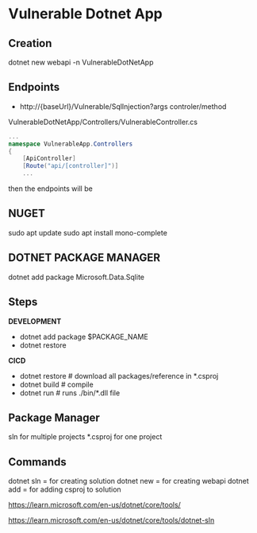 # Vulnerable Dotnet App

## Creation

dotnet new webapi -n VulnerableDotNetApp

## Endpoints

- http://{baseUrl}/Vulnerable/SqlInjection?args
controler/method

VulnerableDotNetApp/Controllers/VulnerableController.cs
```c#
...
namespace VulnerableApp.Controllers
{
    [ApiController]
    [Route("api/[controller]")]
    ...
```

then the endpoints will be 

## NUGET

sudo apt update
sudo apt install mono-complete


## DOTNET PACKAGE MANAGER

dotnet add package Microsoft.Data.Sqlite

## Steps

**DEVELOPMENT**
- dotnet add package $PACKAGE_NAME
- dotnet restore

**CICD**
- dotnet restore # download all packages/reference in *.csproj 
- dotnet build # compile 
- dotnet run # runs ./bin/*.dll file 



## Package Manager

sln for multiple projects
*.csproj for one project



## Commands 

dotnet sln = for creating solution
dotnet new = for creating webapi
dotnet add = for adding csproj to solution

https://learn.microsoft.com/en-us/dotnet/core/tools/

https://learn.microsoft.com/en-us/dotnet/core/tools/dotnet-sln